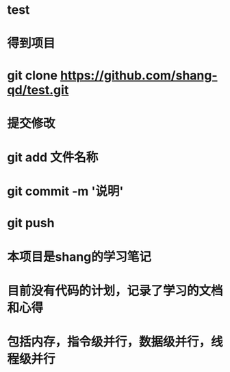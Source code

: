 # test
# 得到项目
# git clone https://github.com/shang-qd/test.git
# 提交修改
# git add 文件名称
# git commit -m '说明'
# git push
# 本项目是shang的学习笔记
# 目前没有代码的计划，记录了学习的文档和心得
# 包括内存，指令级并行，数据级并行，线程级并行
